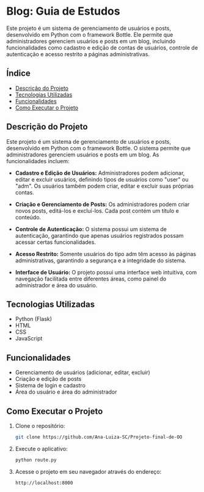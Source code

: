 # Blog: Guia de Estudos

Este projeto é um sistema de gerenciamento de usuários e posts, desenvolvido em Python com o framework Bottle. Ele permite que administradores gerenciem usuários e posts em um blog, incluindo funcionalidades como cadastro e edição de contas de usuários, controle de autenticação e acesso restrito a páginas administrativas.

## Índice

- [Descrição do Projeto](#descrição-do-projeto)
- [Tecnologias Utilizadas](#tecnologias-utilizadas)
- [Funcionalidades](#funcionalidades)
- [Como Executar o Projeto](#como-executar-o-projeto)


## Descrição do Projeto

Este projeto é um sistema de gerenciamento de usuários e posts, desenvolvido em Python com o framework Bottle. O sistema permite que administradores gerenciem usuários e posts em um blog. As funcionalidades incluem:

- **Cadastro e Edição de Usuários:** Administradores podem adicionar, editar e excluir usuários, definindo tipos de usuários como "user" ou "adm". Os usuários também podem criar, editar e excluir suas próprias contas.

- **Criação e Gerenciamento de Posts:** Os administradores podem criar novos posts, editá-los e excluí-los. Cada post contém um título e conteúdo.

- **Controle de Autenticação:** O sistema possui um sistema de autenticação, garantindo que apenas usuários registrados possam acessar certas funcionalidades.

- **Acesso Restrito:** Somente usuários do tipo adm têm acesso às páginas administrativas, garantindo a segurança e a integridade do sistema.

- **Interface de Usuário:** O projeto possui uma interface web intuitiva, com navegação facilitada entre diferentes áreas, como painel do administrador e área do usuário.

## Tecnologias Utilizadas

- Python (Flask)
- HTML
- CSS
- JavaScript

## Funcionalidades

- Gerenciamento de usuários (adicionar, editar, excluir)
- Criação e edição de posts
- Sistema de login e cadastro
- Área do usuário e área do administrador

## Como Executar o Projeto

1. Clone o repositório:
   ```bash
   git clone https://github.com/Ana-Luiza-SC/Projeto-final-de-OO
   ```

2. Execute o aplicativo:
    ```bash
    python route.py
    ```
3. Acesse o projeto em seu navegador através do endereço:

    ```bash
    http://localhost:8000
    ```
